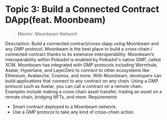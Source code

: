 # Topic 3: Build a Connected Contract DApp(feat. Moonbeam)
> Mentor: Moonbeam Network

Description: Build a connected contract/cross-dapp using Moonbeam and any GMP protocol. Moonbeam is the best place to build a cross-chain / connected contract thanks to its extensive interoperability. Moonbeam’s interoperability within Polkadot is enabled by Polkadot's native GMP, called XCM. Moonbeam has integrated with GMP protocols including Wormhole, Axelar, Hyperlane, and LayerZero to connect to other ecosystems like Ethereum, Avalanche, Cosmos, and more. With Moonbeam, developers can build applications that connect to any contract on any chain. Using a GMP protocol such as Axelar, you can call a contract on a remote chain. Examples include making a cross chain asset transfer, trading an asset on a remote chain, bridging NFTs, and more. Requirements

- Smart contract deployed to a Moonbeam network.
- Use a GMP protocol to take any kind of cross-chain action.
